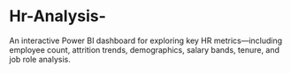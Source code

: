 # Hr-Analysis-
An interactive Power BI dashboard for exploring key HR metrics—including employee count, attrition trends, demographics, salary bands, tenure, and job role analysis.
